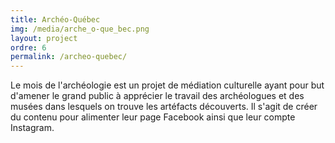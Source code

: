 ```yaml
---
title: Archéo-Québec
img: /media/arche_o-que_bec.png
layout: project
ordre: 6
permalink: /archeo-quebec/
---
```

Le mois de l'archéologie est un projet de médiation culturelle ayant pour but d'amener le grand public à apprécier le travail des archéologues et des musées dans lesquels on trouve les artéfacts découverts. Il s'agit de créer du contenu pour alimenter leur page Facebook ainsi que leur compte Instagram.